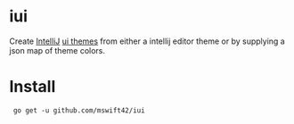 # iui

Create [IntelliJ](https://www.jetbrains.com/idea/) [ui themes](https://blog.jetbrains.com/idea/2019/03/brighten-up-your-day-add-color-to-intellij-idea/) from either a intellij editor theme or by supplying a json map of theme colors.

# Install

` go get -u github.com/mswift42/iui`

